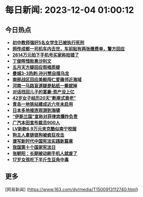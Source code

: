 
# 每日新闻: 2023-12-04 01:00:12
## 今日热点

- **[初中教师强奸5名女学生已被执行死刑](https://www.163.com/search?keyword=%E5%88%9D%E4%B8%AD%E6%95%99%E5%B8%88%E5%BC%BA%E5%A5%B85%E5%90%8D%E5%A5%B3%E5%AD%A6%E7%94%9F%E5%B7%B2%E8%A2%AB%E6%89%A7%E8%A1%8C%E6%AD%BB%E5%88%91)**
- **[网传成都一司机车内去世，车前贴有两张缴费单，警方回应](https://www.163.com/search?keyword=%E7%BD%91%E4%BC%A0%E6%88%90%E9%83%BD%E4%B8%80%E5%8F%B8%E6%9C%BA%E8%BD%A6%E5%86%85%E5%8E%BB%E4%B8%96%EF%BC%8C%E8%BD%A6%E5%89%8D%E8%B4%B4%E6%9C%89%E4%B8%A4%E5%BC%A0%E7%BC%B4%E8%B4%B9%E5%8D%95%EF%BC%8C%E8%AD%A6%E6%96%B9%E5%9B%9E%E5%BA%94)**
- **[2614万元拍下手机号买家称拍错了](https://www.163.com/search?keyword=2614%E4%B8%87%E5%85%83%E6%8B%8D%E4%B8%8B%E6%89%8B%E6%9C%BA%E5%8F%B7%E4%B9%B0%E5%AE%B6%E7%A7%B0%E6%8B%8D%E9%94%99%E4%BA%86)**
- **[丁俊晖惜败奥沙利文](https://www.163.com/search?keyword=%E4%B8%81%E4%BF%8A%E6%99%96%E6%83%9C%E8%B4%A5%E5%A5%A5%E6%B2%99%E5%88%A9%E6%96%87)**
- **[五月天方疑回应假唱质疑](https://www.163.com/search?keyword=%E4%BA%94%E6%9C%88%E5%A4%A9%E6%96%B9%E7%96%91%E5%9B%9E%E5%BA%94%E5%81%87%E5%94%B1%E8%B4%A8%E7%96%91)**
- **[曼城3-3热刺:孙兴慜自摆乌龙](https://www.163.com/search?keyword=%E6%9B%BC%E5%9F%8E3-3%E7%83%AD%E5%88%BA+%E5%AD%99%E5%85%B4%E6%85%9C%E8%87%AA%E6%91%86%E4%B9%8C%E9%BE%99)**
- **[南部战区回应美舰闯仁爱礁邻近海域](https://www.163.com/search?keyword=%E5%8D%97%E9%83%A8%E6%88%98%E5%8C%BA%E5%9B%9E%E5%BA%94%E7%BE%8E%E8%88%B0%E9%97%AF%E4%BB%81%E7%88%B1%E7%A4%81%E9%82%BB%E8%BF%91%E6%B5%B7%E5%9F%9F)**
- **[河南一马路盲道疑是贴纸一撕就掉](https://www.163.com/search?keyword=%E6%B2%B3%E5%8D%97%E4%B8%80%E9%A9%AC%E8%B7%AF%E7%9B%B2%E9%81%93%E7%96%91%E6%98%AF%E8%B4%B4%E7%BA%B8%E4%B8%80%E6%92%95%E5%B0%B1%E6%8E%89)**
- **[对话找回儿子的富豪:资产没上亿](https://www.163.com/search?keyword=%E5%AF%B9%E8%AF%9D%E6%89%BE%E5%9B%9E%E5%84%BF%E5%AD%90%E7%9A%84%E5%AF%8C%E8%B1%AA+%E8%B5%84%E4%BA%A7%E6%B2%A1%E4%B8%8A%E4%BA%BF)**
- **[42岁女子经历20天“断崖式衰老”](https://www.163.com/search?keyword=42%E5%B2%81%E5%A5%B3%E5%AD%90%E7%BB%8F%E5%8E%8620%E5%A4%A9%E2%80%9C%E6%96%AD%E5%B4%96%E5%BC%8F%E8%A1%B0%E8%80%81%E2%80%9D)**
- **[青岛一地铁站建成近六年未启用](https://www.163.com/search?keyword=%E9%9D%92%E5%B2%9B%E4%B8%80%E5%9C%B0%E9%93%81%E7%AB%99%E5%BB%BA%E6%88%90%E8%BF%91%E5%85%AD%E5%B9%B4%E6%9C%AA%E5%90%AF%E7%94%A8)**
- **[日本多地接连观测到海啸](https://www.163.com/search?keyword=%E6%97%A5%E6%9C%AC%E5%A4%9A%E5%9C%B0%E6%8E%A5%E8%BF%9E%E8%A7%82%E6%B5%8B%E5%88%B0%E6%B5%B7%E5%95%B8)**
- **[“伊斯兰国”宣称对菲律宾爆炸负责](https://www.163.com/search?keyword=%E2%80%9C%E4%BC%8A%E6%96%AF%E5%85%B0%E5%9B%BD%E2%80%9D%E5%AE%A3%E7%A7%B0%E5%AF%B9%E8%8F%B2%E5%BE%8B%E5%AE%BE%E7%88%86%E7%82%B8%E8%B4%9F%E8%B4%A3)**
- **[广汽本田宣布裁员900人](https://www.163.com/search?keyword=%E5%B9%BF%E6%B1%BD%E6%9C%AC%E7%94%B0%E5%AE%A3%E5%B8%83%E8%A3%81%E5%91%98900%E4%BA%BA)**
- **[LV新款6.9万元夹克酷似南宁校服](https://www.163.com/search?keyword=LV%E6%96%B0%E6%AC%BE6.9%E4%B8%87%E5%85%83%E5%A4%B9%E5%85%8B%E9%85%B7%E4%BC%BC%E5%8D%97%E5%AE%81%E6%A0%A1%E6%9C%8D)**
- **[狗主人拿链锁狗被疯狂攻击](https://www.163.com/search?keyword=%E7%8B%97%E4%B8%BB%E4%BA%BA%E6%8B%BF%E9%93%BE%E9%94%81%E7%8B%97%E8%A2%AB%E7%96%AF%E7%8B%82%E6%94%BB%E5%87%BB)**
- **[谱写新时代中国宪法实践新篇章](https://www.163.com/search?keyword=%E8%B0%B1%E5%86%99%E6%96%B0%E6%97%B6%E4%BB%A3%E4%B8%AD%E5%9B%BD%E5%AE%AA%E6%B3%95%E5%AE%9E%E8%B7%B5%E6%96%B0%E7%AF%87%E7%AB%A0)**
- **[我国第十个国家宪法日](https://www.163.com/search?keyword=%E6%88%91%E5%9B%BD%E7%AC%AC%E5%8D%81%E4%B8%AA%E5%9B%BD%E5%AE%B6%E5%AE%AA%E6%B3%95%E6%97%A5)**
- **[张朝阳：长期被动刷手机人就废了](https://www.163.com/search?keyword=%E5%BC%A0%E6%9C%9D%E9%98%B3%EF%BC%9A%E9%95%BF%E6%9C%9F%E8%A2%AB%E5%8A%A8%E5%88%B7%E6%89%8B%E6%9C%BA%E4%BA%BA%E5%B0%B1%E5%BA%9F%E4%BA%86)**
- **[17岁女孩吃下半斤生豆角中毒](https://www.163.com/search?keyword=17%E5%B2%81%E5%A5%B3%E5%AD%A9%E5%90%83%E4%B8%8B%E5%8D%8A%E6%96%A4%E7%94%9F%E8%B1%86%E8%A7%92%E4%B8%AD%E6%AF%92)**

## 更多
[网易新闻] (https://www.163.com/dy/media/T1500913112740.html)
